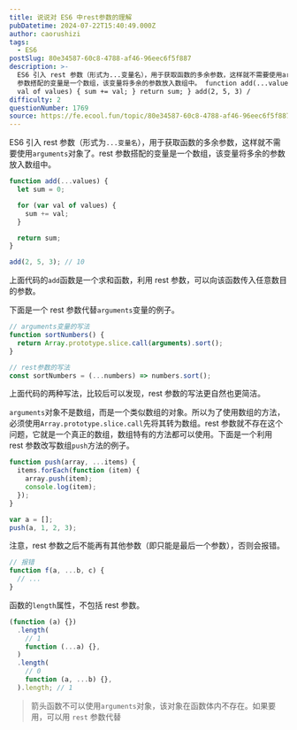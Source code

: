 ```yaml
---
title: 说说对 ES6 中rest参数的理解
pubDatetime: 2024-07-22T15:40:49.000Z
author: caorushizi
tags:
  - ES6
postSlug: 80e34587-60c8-4788-af46-96eec6f5f887
description: >-
  ES6 引入 rest 参数（形式为...变量名），用于获取函数的多余参数，这样就不需要使用arguments对象了。rest
  参数搭配的变量是一个数组，该变量将多余的参数放入数组中。 function add(...values) { let sum = 0; for (var
  val of values) { sum += val; } return sum; } add(2, 5, 3) /
difficulty: 2
questionNumber: 1769
source: https://fe.ecool.fun/topic/80e34587-60c8-4788-af46-96eec6f5f887
---
```


ES6 引入 rest 参数（形式为`...变量名`），用于获取函数的多余参数，这样就不需要使用`arguments`对象了。rest 参数搭配的变量是一个数组，该变量将多余的参数放入数组中。

```js
function add(...values) {
  let sum = 0;

  for (var val of values) {
    sum += val;
  }

  return sum;
}

add(2, 5, 3); // 10
```

上面代码的`add`函数是一个求和函数，利用 rest 参数，可以向该函数传入任意数目的参数。

下面是一个 rest 参数代替`arguments`变量的例子。

```js
// arguments变量的写法
function sortNumbers() {
  return Array.prototype.slice.call(arguments).sort();
}

// rest参数的写法
const sortNumbers = (...numbers) => numbers.sort();
```

上面代码的两种写法，比较后可以发现，rest 参数的写法更自然也更简洁。

`arguments`对象不是数组，而是一个类似数组的对象。所以为了使用数组的方法，必须使用`Array.prototype.slice.call`先将其转为数组。rest 参数就不存在这个问题，它就是一个真正的数组，数组特有的方法都可以使用。下面是一个利用 rest 参数改写数组`push`方法的例子。

```js
function push(array, ...items) {
  items.forEach(function (item) {
    array.push(item);
    console.log(item);
  });
}

var a = [];
push(a, 1, 2, 3);
```

注意，rest 参数之后不能再有其他参数（即只能是最后一个参数），否则会报错。

```js
// 报错
function f(a, ...b, c) {
  // ...
}
```

函数的`length`属性，不包括 rest 参数。

```js
(function (a) {})
  .length(
    // 1
    function (...a) {},
  )
  .length(
    // 0
    function (a, ...b) {},
  ).length; // 1
```

> 箭头函数不可以使用`arguments`对象，该对象在函数体内不存在。如果要用，可以用 `rest` 参数代替
